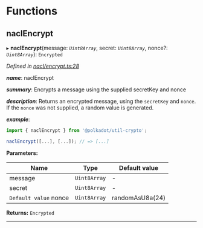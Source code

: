 

# Functions

<a id="naclencrypt"></a>

##  naclEncrypt

▸ **naclEncrypt**(message: *`Uint8Array`*, secret: *`Uint8Array`*, nonce?: *`Uint8Array`*): `Encrypted`

*Defined in [nacl/encrypt.ts:28](https://github.com/polkadot-js/common/blob/d8b3021/packages/util-crypto/src/nacl/encrypt.ts#L28)*

*__name__*: naclEncrypt

*__summary__*: Encrypts a message using the supplied secretKey and nonce

*__description__*: Returns an encrypted message, using the `secretKey` and `nonce`. If the `nonce` was not supplied, a random value is generated.

*__example__*:   

```javascript
import { naclEncrypt } from '@polkadot/util-crypto';

naclEncrypt([...], [...]); // => [...]
```

**Parameters:**

| Name | Type | Default value |
| ------ | ------ | ------ |
| message | `Uint8Array` | - |
| secret | `Uint8Array` | - |
| `Default value` nonce | `Uint8Array` |  randomAsU8a(24) |

**Returns:** `Encrypted`

___

